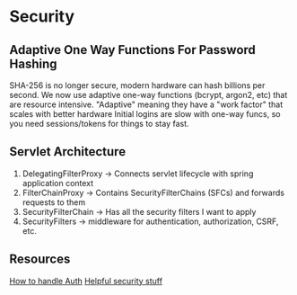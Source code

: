 # Security 

## Adaptive One Way Functions For Password Hashing

SHA-256 is no longer secure, modern hardware can hash billions per second.
We now use adaptive one-way functions (bcrypt, argon2, etc) that are resource intensive. 
"Adaptive" meaning they have a "work factor" that scales with better hardware 
Initial logins are slow with one-way funcs, so you need sessions/tokens for things to stay fast.

## Servlet Architecture

1. DelegatingFilterProxy -> Connects servlet lifecycle with spring
   application context
2. FilterChainProxy -> Contains SecurityFilterChains (SFCs) and forwards requests to them
3. SecurityFilterChain -> Has all the security filters I want to apply
4. SecurityFilters -> middleware for authentication, authorization, CSRF, etc.


## Resources

[How to handle Auth](https://stackoverflow.com/questions/75571606)
[Helpful security stuff](https://www.youtube.com/watch?v=fZwYYD7La4I)
